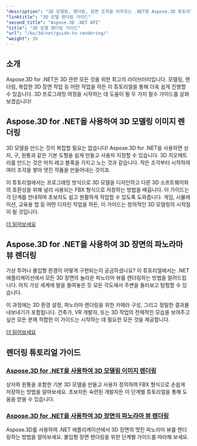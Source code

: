 ```yaml
---
"description": "3D 모델링, 렌더링, 장면 조작을 아우르는 .NET용 Aspose.3D 튜토리얼을 자세히 살펴보세요. 모든 수준의 개발자를 위한 간결한 가이드입니다."
"linktitle": "3D 모델 렌더링 가이드"
"second_title": "Aspose.3D .NET API"
"title": "3D 모델 렌더링 가이드"
"url": "/ko/3d/net/guide-to-rendering/"
"weight": 30
---
```


## 소개

Aspose.3D for .NET은 3D 관련 모든 것을 위한 최고의 라이브러리입니다. 모델링, 렌더링, 복잡한 3D 장면 작업 등 어떤 작업을 하든 이 튜토리얼을 통해 더욱 쉽게 진행할 수 있습니다. 3D 프로그래밍 여정을 시작하는 데 도움이 될 두 가지 필수 가이드를 살펴보겠습니다!  

## Aspose.3D for .NET을 사용하여 3D 모델링 이미지 렌더링  

3D 모델을 만드는 것이 복잡할 필요는 없습니다! Aspose.3D for .NET을 사용하면 상자, 구, 원통과 같은 기본 도형을 쉽게 만들고 사용자 지정할 수 있습니다. 3D 지오메트리를 만드는 것은 마치 레고 블록을 가지고 노는 것과 같습니다. 작은 조각부터 시작하여 여러 조각을 쌓아 멋진 작품을 만들어내는 것이죠.  

이 튜토리얼에서는 프로그래밍 방식으로 3D 모델을 디자인하고 다른 3D 소프트웨어와의 호환성을 위해 널리 사용되는 FBX 형식으로 저장하는 방법을 배웁니다. 이 가이드는 각 단계를 안내하여 초보자도 쉽고 원활하게 작업할 수 있도록 도와줍니다. 게임, 시뮬레이션, 교육용 앱 등 어떤 디자인 작업을 하든, 이 가이드는 창의적인 3D 모델링의 시작점이 될 것입니다.  

[더 읽어보세요](./render-3d-modeling-image/)  

## Aspose.3D for .NET을 사용하여 3D 장면의 파노라마 뷰 렌더링  

가상 투어나 몰입형 환경이 어떻게 구현되는지 궁금하셨나요? 이 튜토리얼에서는 .NET 애플리케이션에서 모든 3D 장면의 놀라운 파노라마 뷰를 렌더링하는 방법을 알려드립니다. 마치 가상 세계에 발을 들여놓은 듯 모든 각도에서 주변을 둘러보고 탐험할 수 있습니다.  

이 과정에는 3D 환경 설정, 파노라마 렌더링을 위한 카메라 구성, 그리고 정밀한 결과물 내보내기가 포함됩니다. 건축가, VR 개발자, 또는 3D 작업의 전체적인 모습을 보여주고 싶은 모든 분께 적합한 이 가이드는 시작하는 데 필요한 모든 것을 제공합니다.  

[더 읽어보세요](./render-panorama-view-3d-scene/)  

## 렌더링 튜토리얼 가이드
### [Aspose.3D for .NET을 사용하여 3D 모델링 이미지 렌더링](./render-3d-modeling-image/)
상자와 원통을 포함한 기본 3D 모델을 만들고 사용자 정의하여 FBX 형식으로 손쉽게 저장하는 방법을 알아보세요. 초보자든 숙련된 개발자든 이 단계별 튜토리얼을 통해 도움을 받을 수 있습니다.
### [Aspose.3D for .NET을 사용하여 3D 장면의 파노라마 뷰 렌더링](./render-panorama-view-3d-scene/)
Aspose.3D를 사용하여 .NET 애플리케이션에서 3D 장면의 멋진 파노라마 뷰를 렌더링하는 방법을 알아보세요. 몰입형 장면 렌더링을 위한 단계별 가이드를 따라해 보세요.